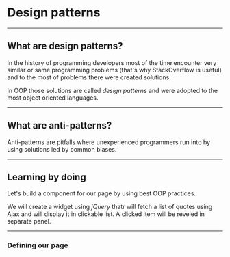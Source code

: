 # Design patterns

---

## What are design patterns?

In the history of programming developers most of the time encounter very similar or same programming problems (that's why StackOverflow is useful) and to the most of problems there were created solutions.

In OOP those solutions are called *design patterns* and were adopted to the most object oriented languages.

---

## What are anti-patterns?

Anti-patterns are pitfalls where unexperienced programmers run into by using solutions led by common biases.

---

## Learning by doing

Let's build a component for our page by using best OOP practices. 

We will create a widget using *jQuery* thatr will fetch a list of quotes using Ajax and will display it in clickable list. A clicked item will be reveled in separate panel. 

---

### Defining our page

